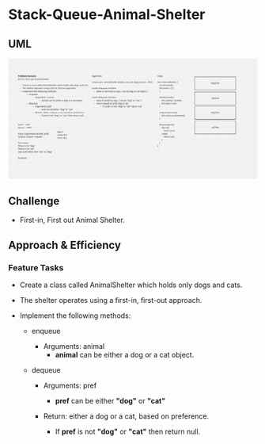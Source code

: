# Stack-Queue-Animal-Shelter

## UML

![UML](../assets/stack-queue-animal.png)

## Challenge

* First-in, First out Animal Shelter.

## Approach & Efficiency

### Feature Tasks

* Create a class called AnimalShelter which holds only dogs and cats.

* The shelter operates using a first-in, first-out approach.

* Implement the following methods:
  * enqueue
    * Arguments: animal
      * **animal** can be either a dog or a cat object.

  * dequeue
    * Arguments: pref
      * **pref** can be either **"dog"** or **"cat"**

    * Return: either a dog or a cat, based on preference.
      * If **pref** is not **"dog"** or **"cat"** then return null.
